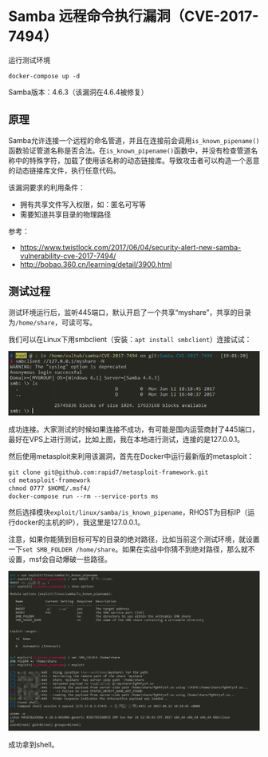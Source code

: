 # Samba 远程命令执行漏洞（CVE-2017-7494）

运行测试环境

```
docker-compose up -d
```

Samba版本：4.6.3（该漏洞在4.6.4被修复）

## 原理

Samba允许连接一个远程的命名管道，并且在连接前会调用`is_known_pipename()`函数验证管道名称是否合法。在`is_known_pipename()`函数中，并没有检查管道名称中的特殊字符，加载了使用该名称的动态链接库。导致攻击者可以构造一个恶意的动态链接库文件，执行任意代码。

该漏洞要求的利用条件：

 - 拥有共享文件写入权限，如：匿名可写等
 - 需要知道共享目录的物理路径

参考：

 - https://www.twistlock.com/2017/06/04/security-alert-new-samba-vulnerability-cve-2017-7494/
 - http://bobao.360.cn/learning/detail/3900.html

## 测试过程

测试环境运行后，监听445端口，默认开启了一个共享“myshare”，共享的目录为`/home/share`，可读可写。

我们可以在Linux下用smbclient（安装：`apt install smbclient`）连接试试：

![](/vuln/samba-CVE-2017-7494/02.png)

成功连接。大家测试的时候如果连接不成功，有可能是国内运营商封了445端口，最好在VPS上进行测试，比如上图，我在本地进行测试，连接的是127.0.0.1。

然后使用metasploit来利用该漏洞，首先在Docker中运行最新版的metasploit：

```
git clone git@github.com:rapid7/metasploit-framework.git
cd metasploit-framework
chmod 0777 $HOME/.msf4/
docker-compose run --rm --service-ports ms
```

然后选择模块`exploit/linux/samba/is_known_pipename`，RHOST为目标IP（运行docker的主机的IP），我这里是127.0.0.1。

注意，如果你能猜到目标可写的目录的绝对路径，比如当前这个测试环境，就设置一下`set SMB_FOLDER /home/share`。如果在实战中你猜不到绝对路径，那么就不设置，msf会自动爆破一些路径。

![](/vuln/samba-CVE-2017-7494/01.png)

成功拿到shell。